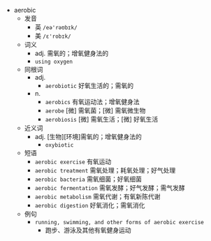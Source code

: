 - aerobic
  - 发音
    - 英 `/eə'rəʊbɪk/`
    - 美 `/ɛ'robɪk/`
  - 词义
    - adj. 需氧的；增氧健身法的
    - `using oxygen`
  - 同根词
    - adj.
      - `aerobiotic` 好氧生活的；需氧的
    - n.
      - `aerobics` 有氧运动法；增氧健身法
      - `aerobe` [微] 需氧菌；[微] 需氧微生物
      - `aerobiosis` [微] 需氧生活；[微] 好氧生活
  - 近义词
    - adj. [生物][环境]需氧的；增氧健身法的
      - `oxybiotic`
  - 短语
    - `aerobic exercise` 有氧运动 
    - `aerobic treatment` 需氧处理；耗氧处理；好气处理 
    - `aerobic bacteria` 需氧细菌；好氧细菌 
    - `aerobic fermentation` 需氧发酵；好气发酵；需气发酵 
    - `aerobic metabolism` 需氧代谢；有氧新陈代谢 
    - `aerobic digestion` 好氧消化；需氧消化 
  - 例句
    - `running, swimming, and other forms of aerobic exercise`
      - 跑步、游泳及其他有氧健身运动

